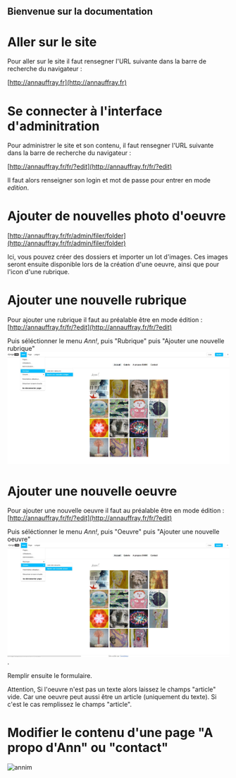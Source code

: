 Bienvenue sur la documentation
---------

# Aller sur le site 

Pour aller sur le site il faut rensegner l'URL suivante dans la barre de recherche du navigateur :

[http://annauffray.fr](http://annauffray.fr) 

# Se connecter à l'interface d'adminitration

Pour administrer le site et son contenu, il faut rensegner l'URL suivante dans la barre de recherche du navigateur :

[http://annauffray.fr/fr/?edit](http://annauffray.fr/fr/?edit)

Il faut alors renseigner son login et mot de passe pour entrer en mode *edition*.


# Ajouter de nouvelles photo d'oeuvre
 
[http://annauffray.fr/fr/admin/filer/folder](http://annauffray.fr/fr/admin/filer/folder)

Ici, vous pouvez créer des dossiers et importer un lot d'images. Ces images seront ensuite disponible lors de la création d'une oeuvre, ainsi que pour l'icon d'une rubrique.

# Ajouter une nouvelle rubrique

Pour ajouter une rubrique il faut au préalable être en mode édition :
[http://annauffray.fr/fr/?edit](http://annauffray.fr/fr/?edit)

Puis séléctionner le menu *Ann!*, puis "Rubrique" puis "Ajouter une nouvelle rubrique"
![capture](capture_ecran/add_rubrique.JPG) 

# Ajouter une nouvelle oeuvre

Pour ajouter une nouvelle oeuvre il faut au préalable être en mode édition :
[http://annauffray.fr/fr/?edit](http://annauffray.fr/fr/?edit)

Puis séléctionner le menu *Ann!*, puis "Oeuvre" puis "Ajouter une nouvelle oeuvre"
![capture](capture_ecran/add_oeuvre.JPG).

Remplir ensuite le formulaire. 

Attention, 
Si l'oeuvre n'est pas un texte alors laissez le champs "article" vide.
Car une oeuvre peut aussi être un article (uniquement du texte). 
Si c'est le cas remplissez le champs "article". 

# Modifier le contenu d'une page "A propo d'Ann" ou "contact"

![annim](gif_annim/modify_page.gif)